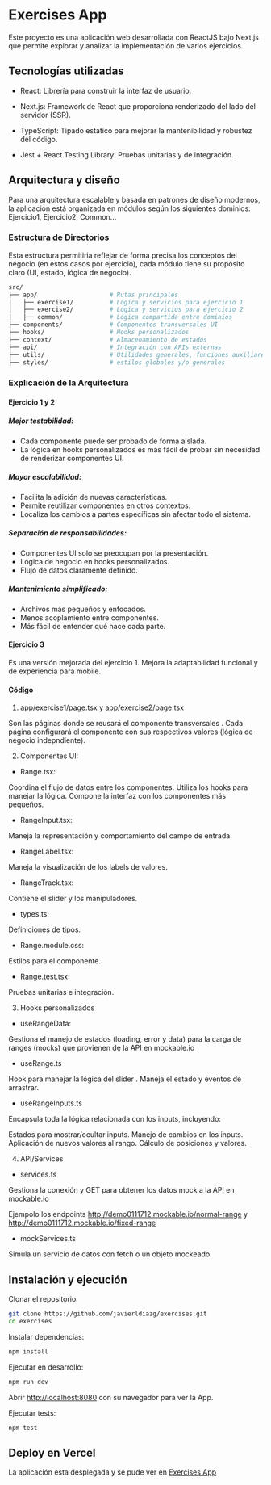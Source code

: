 # Exercises App

Este proyecto es una aplicación web desarrollada con ReactJS bajo Next.js que permite explorar y analizar la implementación de varios ejercicios.

## Tecnologías utilizadas

- React: Librería para construir la interfaz de usuario.

- Next.js: Framework de React que proporciona renderizado del lado del servidor (SSR).

- TypeScript: Tipado estático para mejorar la mantenibilidad y robustez del código.

- Jest + React Testing Library: Pruebas unitarias y de integración.

## Arquitectura y diseño

Para una arquitectura escalable y basada en patrones de diseño modernos, la aplicación está organizada en módulos según los siguientes dominios: Ejercicio1, Ejercicio2, Common...

### Estructura de Directorios

Esta estructura permitiria reflejar de forma precisa los conceptos del negocio (en estos casos por ejercicio), cada módulo tiene su propósito claro (UI, estado, lógica de negocio).

```bash
src/
├── app/                    # Rutas principales
│   ├── exercise1/          # Lógica y servicios para ejercicio 1
│   ├── exercise2/          # Lógica y servicios para ejercicio 2
│   ├── common/             # Lógica compartida entre dominios
├── components/             # Componentes transversales UI
├── hooks/                  # Hooks personalizados
├── context/                # Almacenamiento de estados
├── api/                    # Integración con APIs externas
├── utils/                  # Utilidades generales, funciones auxiliares
├── styles/                 # estilos globales y/o generales
```

### Explicación de la Arquitectura

#### Ejercicio 1 y 2

##### Mejor testabilidad:

- Cada componente puede ser probado de forma aislada.
- La lógica en hooks personalizados es más fácil de probar sin necesidad de renderizar componentes UI.

##### Mayor escalabilidad:

- Facilita la adición de nuevas características.
- Permite reutilizar componentes en otros contextos.
- Localiza los cambios a partes específicas sin afectar todo el sistema.

##### Separación de responsabilidades:

- Componentes UI solo se preocupan por la presentación.
- Lógica de negocio en hooks personalizados.
- Flujo de datos claramente definido.

##### Mantenimiento simplificado:

- Archivos más pequeños y enfocados.
- Menos acoplamiento entre componentes.
- Más fácil de entender qué hace cada parte.

#### Ejercicio 3

Es una versión mejorada del ejercicio 1. Mejora la adaptabilidad funcional y de experiencia para mobile.

#### Código

1. app/exercise1/page.tsx y app/exercise2/page.tsx

Son las páginas donde se reusará el componente transversales <Range />.
Cada página configurará el componente con sus respectivos valores (lógica de negocio indepndiente).

2. Componentes UI:

- Range.tsx:

Coordina el flujo de datos entre los componentes.
Utiliza los hooks para manejar la lógica.
Compone la interfaz con los componentes más pequeños.

- RangeInput.tsx:

Maneja la representación y comportamiento del campo de entrada.

- RangeLabel.tsx:

Maneja la visualización de los labels de valores.

- RangeTrack.tsx:

Contiene el slider y los manipuladores.

- types.ts:

Definiciones de tipos.

- Range.module.css:

Estilos para el componente.

- Range.test.tsx:

Pruebas unitarias e integración.

3. Hooks personalizados

- useRangeData:

Gestiona el manejo de estados (loading, error y data) para la carga de ranges (mocks) que provienen de la API en mockable.io

- useRange.ts

Hook para manejar la lógica del slider <Range />.
Maneja el estado y eventos de arrastrar.

- useRangeInputs.ts

Encapsula toda la lógica relacionada con los inputs, incluyendo:

Estados para mostrar/ocultar inputs.
Manejo de cambios en los inputs.
Aplicación de nuevos valores al rango.
Cálculo de posiciones y valores.

4. API/Services

- services.ts

Gestiona la conexión y GET para obtener los datos mock a la API en mockable.io

Ejempolo los endpoints http://demo0111712.mockable.io/normal-range y http://demo0111712.mockable.io/fixed-range

- mockServices.ts

Simula un servicio de datos con fetch o un objeto mockeado.

## Instalación y ejecución

Clonar el repositorio:

```bash
git clone https://github.com/javierldiazg/exercises.git
cd exercises
```

Instalar dependencias:

```bash
npm install
```

Ejecutar en desarrollo:

```bash
npm run dev
```

Abrir [http://localhost:8080](http://localhost:8080) con su navegador para ver la App.

Ejecutar tests:

```bash
npm test
```

## Deploy en Vercel

La aplicación esta desplegada y se pude ver en [Exercises App](https://exercises-eight-tan.vercel.app/)

